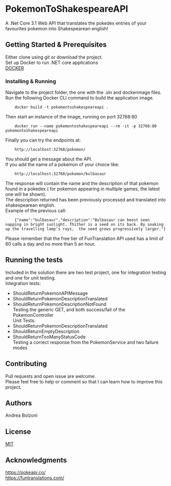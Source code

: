 # PokemonToShakespeareAPI

A .Net Core 3.1 Web API that translates the pokedex entries of your favourites pokemon into Shakespearean english! 

## Getting Started & Prerequisites

Either clone using git or download the project.  
Set up Docker to run .NET core applications  
[DOCKER](https://docs.docker.com/)


### Installing & Running

Navigate to the project folder, the one with the .sln and dockerimage files.  
Run the following Docker CLI command to build the application image.  
```  
	docker build -t pokemontoshakespeareapi .
```  
Then start an instance of the image, running on port 32768:80
```  
	docker run --name pokemontoshakespeareapi --rm -it -p 32768:80 pokemontoshakespeareapi
```  
	
Finally you can try the endpoints at:
``` 
	http://localhost:32768/pokemon/
``` 
You should get a message about the API.  
If you add the name of a pokemon of your choice like:  
``` 
	http://localhost:32768/pokemon/bulbasaur
``` 
The response will contain the name and the description of that pokemon found in a pokedex ( for pokemon appearing in multiple games, the latest one will be shown).  
The description returned has been previously processed and translated into shakespearean english.  
Example of the previous call:  
``` 
	{"name":"bulbasaur","description":"Bulbasaur can beest seen napping in bright sunlight. Thither is a seed on its back. By soaking up the travelling lamp’s rays,  the seed grows progressively larger."}  
``` 
	
Please remember that the free tier of FunTranslation API used has a limit of 60 calls a day and no more than 5 an hour.  

## Running the tests
Included in the solution there are two test project, one for integration testing and one for unit testing.  
Integration tests:  
  * ShouldReturnPokemonAPIMessage  
 * ShouldReturnPokemonDescriptionTranslated  
 * ShouldReturnPokemonDescriptionNotFound    
Testing the generic GET, and both success/fail of the PokemonController  
Unit Tests:  
 * ShouldReturnPokemonDescriptionTranslated  
 * ShouldReturnEmptyDescription  
 * ShouldReturnTooManyStatusCode  
Testing a correct response from the PokemonService and two failure modes  


## Contributing  

Pull requests and open issue are welcome.  
Please feel free to help or comment so that I can learn how to improve this project.  

## Authors  

Andrea Bolzoni  

## License
[MIT](https://choosealicense.com/licenses/mit/)

## Acknowledgments

https://pokeapi.co/  
https://funtranslations.com/
